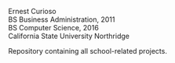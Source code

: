 Ernest Curioso  
BS Business Administration, 2011  
BS Computer Science, 2016  
California State University Northridge  

Repository containing all school-related projects.
